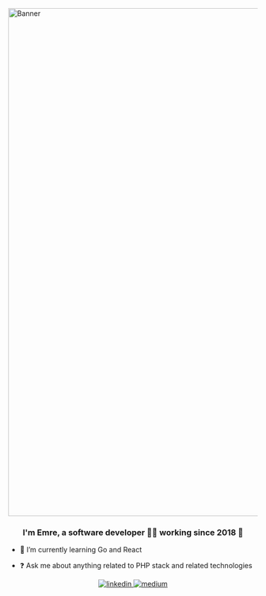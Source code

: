 <img width="1024" alt="Banner" src="https://i.giphy.com/media/v1.Y2lkPTc5MGI3NjExc3ZqdHJ5eGt2NWpjczljamE5YTl3dDR1Ym5pc3M0aXh4MWc5MHF4NyZlcD12MV9pbnRlcm5hbF9naWZfYnlfaWQmY3Q9Zw/l0K4k1O7RJSghST3a/giphy.gif">

### <div align="center">I'm Emre, a software developer 👨‍💻 working since 2018 🚀</div>  

- 🌱 I’m currently learning Go and React

- ❓ Ask me about anything related to PHP stack and related technologies

<div align="center">
<a href="https://linkedin.com/in/emrebdev" target="_blank">
<img src="https://img.shields.io/badge/linkedin-%231E77B5.svg?&style=for-the-badge&logo=linkedin&logoColor=white" alt="linkedin" style="margin-bottom: 5px;" />
</a>
<a href="https://medium.com/@bozkurtemre" target="_blank">
<img src="https://img.shields.io/badge/medium-12100E?.svg?&style=for-the-badge&logo=medium&logoColor=white" alt="medium" style="margin-bottom: 5px;" />
</a>
</div>  
